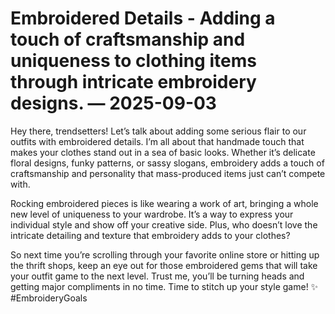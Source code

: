 # Embroidered Details - Adding a touch of craftsmanship and uniqueness to clothing items through intricate embroidery designs. — 2025-09-03

Hey there, trendsetters! Let’s talk about adding some serious flair to our outfits with embroidered details. I’m all about that handmade touch that makes your clothes stand out in a sea of basic looks. Whether it’s delicate floral designs, funky patterns, or sassy slogans, embroidery adds a touch of craftsmanship and personality that mass-produced items just can’t compete with.

Rocking embroidered pieces is like wearing a work of art, bringing a whole new level of uniqueness to your wardrobe. It’s a way to express your individual style and show off your creative side. Plus, who doesn’t love the intricate detailing and texture that embroidery adds to your clothes?

So next time you’re scrolling through your favorite online store or hitting up the thrift shops, keep an eye out for those embroidered gems that will take your outfit game to the next level. Trust me, you’ll be turning heads and getting major compliments in no time. Time to stitch up your style game! ✨ #EmbroideryGoals